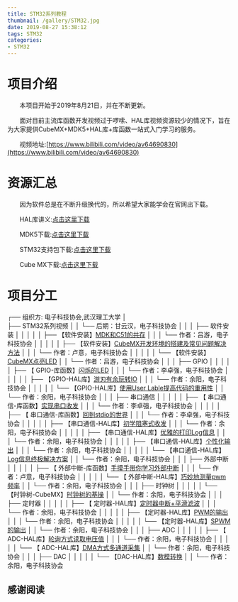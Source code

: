 ```yaml
---
title: STM32系列教程
thumbnail: /gallery/STM32.jpg
date: 2019-08-27 15:38:12
tags: STM32
categories:
- STM32
---
```

# 项目介绍

&#160; &#160; &#160; &#160;本项目开始于2019年8月21日，并在不断更新。

&#160; &#160; &#160; &#160;面对目前主流库函数开发视频过于啰嗦、HAL库视频资源较少的情况下，旨在为大家提供CubeMX+MDK5+HAL库+库函数一站式入门学习的服务。

&#160; &#160; &#160; &#160;视频地址:[https://www.bilibili.com/video/av64690830](https://www.bilibili.com/video/av64690830)

<!--more-->

# 资源汇总

&#160; &#160; &#160; &#160;因为软件总是在不断升级换代的，所以希望大家能学会在官网出下载。

&#160; &#160; &#160; &#160;HAL库讲义:[点击这里下载](https://github.com/Reyunn/My-19-years-old)

&#160; &#160; &#160; &#160;MDK5下载:[点击这里下载](http://www2.keil.com/mdk5)

&#160; &#160; &#160; &#160;STM32支持包下载:[点击这里下载](http://www.keil.com/dd2/Pack/#/eula-container)

&#160; &#160; &#160; &#160;Cube MX下载:[点击这里下载](https://www.st.com/content/st_com/en/products/development-tools/software-development-tools/stm32-software-development-tools/stm32-configurators-and-code-generators/stm32cubemx.html)

# 项目分工

┌── 组织方: 电子科技协会,武汉理工大学
│  
├── STM32系列视频
│     │     └── 后期：甘云汉，电子科技协会
│     │ 
│     ├── 软件安装
│     │         │
│     │         ├── 【软件安装】[MDK和C51的共存](https://www.bilibili.com/video/av64690830/?p=1)
│     │         │            └── 作者：吕游，电子科技协会
│     │         │
│     │         ├── 【软件安装】[CubeMX开发环境的搭建及常见问题解决方法](https://www.bilibili.com/video/av64690830/?p=2)
│     │         │             └── 作者：卢意，电子科技协会
│     │         │
│     │         └── 【软件安装】[CubeMX点亮LED](https://www.bilibili.com/video/av64690830/?p=3)
│     │                       └── 作者：吕游，电子科技协会
│     │ 
│     ├── GPIO
│     │         │
│     │         ├── 【 GPIO-库函数】[闪烁的LED](https://www.bilibili.com/video/av64690830/?p=4)
│     │         │            └── 作者：李卓强，电子科技协会
│     │         │
│     │         ├── 【GPIO-HAL库】[游刃有余玩转IO](https://www.bilibili.com/video/av64690830/?p=5)
│     │         │             └── 作者：余阳，电子科技协会
│     │         │
│     │         └── 【GPIO-HAL库】[使用User Lable提高代码的重用性](https://www.bilibili.com/video/av64690830/?p=6)
│     │                       └── 作者：余阳，电子科技协会
│     │ 
│     ├── 串口通信
│     │         │
│     │         ├── 【 串口通信-库函数】[实现串口收发](https://www.bilibili.com/video/av64690830/?p=7)
│     │         │            └── 作者：李卓强，电子科技协会
│     │         │
│     │         ├── 【 串口通信-库函数】[回到stdio的世界](https://www.bilibili.com/video/av64690830/?p=8)
│     │         │            └── 作者：李卓强，电子科技协会
│     │         │
│     │         ├── 【串口通信-HAL库】[初学阻塞式收发](https://www.bilibili.com/video/av64690830/?p=9)
│     │         │             └── 作者：余阳，电子科技协会
│     │         │
│     │         ├── 【串口通信-HAL库】[优雅的打印Log信息](https://www.bilibili.com/video/av64690830/?p=10)
│     │         │            └── 作者：余阳，电子科技协会
│     │         │
│     │         ├── 【串口通信-HAL库】[个性化输出](https://www.bilibili.com/video/av64690830/?p=11)
│     │         │          └── 作者：余阳，电子科技协会
│     │         │
│     │         └── 【串口通信-HAL库】[Log信息终极解决方案](https://www.bilibili.com/video/av64690830/?p=12)
│     │                    └── 作者：余阳，电子科技协会
│     │ 
│     ├── 外部中断
│     │         │
│     │         ├── 【 外部中断-库函数】[手摸手带你学习外部中断](https://www.bilibili.com/video/av64690830/?p=13)
│     │         │        └── 作者：卢意，电子科技协会
│     │         │
│     │         └── 【 外部中断-HAL库】[巧妙地测量pwm频率](https://www.bilibili.com/video/av64690830/?p=14)
│     │                   └── 作者：余阳，电子科技协会
│     │ 
│     ├── 时钟树
│     │         │
│     │         └── 【时钟树-CubeMX】[时钟树的基操](https://www.bilibili.com/video/av64690830/?p=15)
│     │                   └── 作者：余阳，电子科技协会
│     │ 
│     ├── 定时器
│     │         │
│     │         ├── 【 定时器-HAL库】[定时器中断+平滑滤波](https://www.bilibili.com/video/av64690830/?p=16)
│     │         │            └── 作者：余阳，电子科技协会
│     │         │
│     │         ├── 【定时器-HAL库】[PWM的输出](https://www.bilibili.com/video/av64690830/?p=17)
│     │         │             └── 作者：余阳，电子科技协会
│     │         │
│     │         └── 【定时器-HAL库】[SPWM的输出](https://www.bilibili.com/video/av64690830/?p=18)
│     │                       └── 作者：余阳，电子科技协会
│     │ 
│     ├── ADC
│     │         │
│     │         ├── 【 ADC-HAL库】[轮询方式读取电压值](https://www.bilibili.com/video/av64690830/?p=19)
│     │         │        └── 作者：余阳，电子科技协会
│     │         │
│     │         └── 【 ADC-HAL库】[DMA方式多通道采集](https://www.bilibili.com/video/av64690830/?p=20)
│     │                   └── 作者：余阳，电子科技协会
│     │ 
│     ├── DAC
│     │         │
│     │         └── 【DAC-HAL库】[数模转换](https://www.bilibili.com/video/av64690830/?p=21)
│     │                   └── 作者：余阳，电子科技协会



## 感谢阅读
